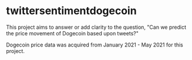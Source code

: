 # twittersentimentdogecoin
This project aims to answer or add clarity to the question, "Can we predict the price movement of Dogecoin based upon tweets?"

Dogecoin price data was acquired from January 2021 - May 2021 for this project. 
